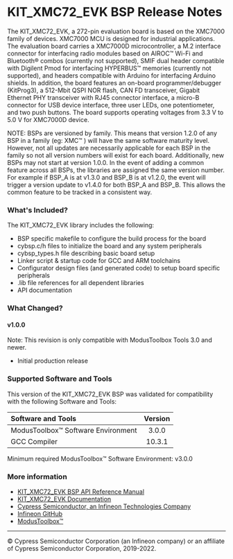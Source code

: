 # KIT_XMC72_EVK BSP Release Notes
The KIT_XMC72_EVK, a 272-pin evaluation board is based on the XMC7000 family of devices. XMC7000 MCU is designed for industrial applications. The evaluation board carries a XMC7000D microcontroller, a M.2 interface connector for interfacing radio modules based on AIROC™ Wi-Fi and Bluetooth® combos (currently not supported), SMIF dual header compatible with Digilent Pmod for interfacing HYPERBUS™ memories (currently not supported), and headers compatible with Arduino for interfacing Arduino shields. In addition, the board features an on-board programmer/debugger (KitProg3), a 512-Mbit QSPI NOR flash, CAN FD transceiver, Gigabit Ethernet PHY transceiver with RJ45 connector interface, a micro-B connector for USB device interface, three user LEDs, one potentiometer, and two push buttons. The board supports operating voltages from 3.3 V to 5.0 V for XMC7000D device.

NOTE: BSPs are versioned by family. This means that version 1.2.0 of any BSP in a family (eg: XMC™ ) will have the same software maturity level. However, not all updates are necessarily applicable for each BSP in the family so not all version numbers will exist for each board. Additionally, new BSPs may not start at version 1.0.0. In the event of adding a common feature across all BSPs, the libraries are assigned the same version number. For example if BSP_A is at v1.3.0 and BSP_B is at v1.2.0, the event will trigger a version update to v1.4.0 for both BSP_A and BSP_B. This allows the common feature to be tracked in a consistent way.

### What's Included?
The KIT_XMC72_EVK library includes the following:
* BSP specific makefile to configure the build process for the board
* cybsp.c/h files to initialize the board and any system peripherals
* cybsp_types.h file describing basic board setup
* Linker script & startup code for GCC and ARM toolchains
* Configurator design files (and generated code) to setup board specific peripherals
* .lib file references for all dependent libraries
* API documentation

### What Changed?
#### v1.0.0
Note: This revision is only compatible with ModusToolbox Tools 3.0 and newer.
* Initial production release

### Supported Software and Tools
This version of the KIT_XMC72_EVK BSP was validated for compatibility with the following Software and Tools:

| Software and Tools                        | Version |
| :---                                      | :----:  |
| ModusToolbox™ Software Environment        | 3.0.0   |
| GCC Compiler                              | 10.3.1  |

Minimum required ModusToolbox™ Software Environment: v3.0.0

### More information
* [KIT_XMC72_EVK BSP API Reference Manual][api]
* [KIT_XMC72_EVK Documentation](https://www.infineon.com/KIT_XMC72_EVK)
* [Cypress Semiconductor, an Infineon Technologies Company](http://www.cypress.com)
* [Infineon GitHub](https://github.com/infineon)
* [ModusToolbox™](https://www.cypress.com/products/modustoolbox-software-environment)

[api]: https://infineon.github.io/TARGET_KIT_XMC72_EVK/html/modules.html

---
© Cypress Semiconductor Corporation (an Infineon company) or an affiliate of Cypress Semiconductor Corporation, 2019-2022.